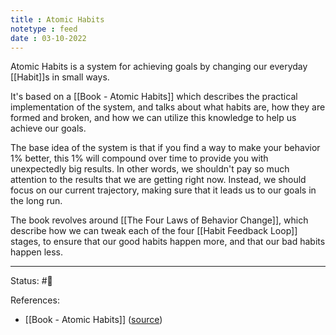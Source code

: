 ```yaml
---
title : Atomic Habits
notetype : feed
date : 03-10-2022
---
```


Atomic Habits is a system for achieving goals by changing our everyday [[Habit]]s in small ways.

It's based on a [[Book - Atomic Habits]] which describes the practical implementation of the system, and talks about what habits are, how they are formed and broken, and how we can utilize this knowledge to help us achieve our goals.

The base idea of the system is that if you find a way to make your behavior 1% better, this 1% will compound over time to provide you with unexpectedly big results. In other words, we shouldn't pay so much attention to the results that we are getting right now. Instead, we should focus on our current trajectory, making sure that it leads us to our goals in the long run.

The book revolves around [[The Four Laws of Behavior Change]], which describe how we can tweak each of the four [[Habit Feedback Loop]] stages, to ensure that our good habits happen more, and that our bad habits happen less.


-----

Status: #🌱 

References:
- [[Book - Atomic Habits]] ([source](https://www.amazon.com/gp/product/0735211299/ref=as_li_qf_asin_il_tl))
